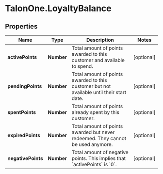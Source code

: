 # TalonOne.LoyaltyBalance

## Properties

Name | Type | Description | Notes
------------ | ------------- | ------------- | -------------
**activePoints** | **Number** | Total amount of points awarded to this customer and available to spend. | [optional] 
**pendingPoints** | **Number** | Total amount of points awarded to this customer but not available until their start date. | [optional] 
**spentPoints** | **Number** | Total amount of points already spent by this customer. | [optional] 
**expiredPoints** | **Number** | Total amount of points awarded but never redeemed. They cannot be used anymore. | [optional] 
**negativePoints** | **Number** | Total amount of negative points. This implies that &#x60;activePoints&#x60; is &#x60;0&#x60;. | [optional] 


